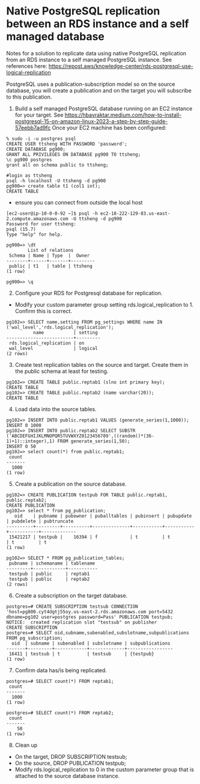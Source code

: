 # Native PostgreSQL replication between an RDS instance and a self managed database
Notes for a solution to replicate data using native PostgreSQL replication from an RDS instance to a self managed PostgreSQL instance. See references here:
https://repost.aws/knowledge-center/rds-postgresql-use-logical-replication

PostgreSQL uses a publication-subscription model so on the source database, you will create a publication and on the target you will subscribe to this publication.

1. Build a self managed PostgreSQL database running on an EC2 instance for your target.
See https://hbayraktar.medium.com/how-to-install-postgresql-15-on-amazon-linux-2023-a-step-by-step-guide-57eebb7ad9fc
Once your EC2 machine has been configured:
```
% sudo -i -u postgres psql
CREATE USER ttsheng WITH PASSWORD 'password';
CREATE DATABASE pg900;
GRANT ALL PRIVILEGES ON DATABASE pg900 TO ttsheng;
\c pg900 postgres
grant all on schema public to ttsheng;

#login as ttsheng
psql -h localhost -U ttsheng -d pg900
pg900=> create table t1 (col1 int);
CREATE TABLE
```
  - ensure you can connect from outside the local host
```
[ec2-user@ip-10-0-0-92 ~]$ psql -h ec2-18-222-129-83.us-east-2.compute.amazonaws.com -U ttsheng -d pg900
Password for user ttsheng:
psql (15.7)
Type "help" for help.

pg900=> \dt
        List of relations
 Schema | Name | Type  |  Owner
--------+------+-------+---------
 public | t1   | table | ttsheng
(1 row)

pg900=> \q
```

2. Configure your RDS for Postgresql database for replication.
- Modify your custom parameter group setting rds.logical_replication to 1.  Confirm this is correct.
```
pg102=> SELECT name,setting FROM pg_settings WHERE name IN ('wal_level','rds.logical_replication');
          name           | setting
-------------------------+---------
 rds.logical_replication | on
 wal_level               | logical
(2 rows)
```

3. Create test replication tables on the source and target. Create them in the public schema at least for testing.
```
pg102=> CREATE TABLE public.reptab1 (slno int primary key);
CREATE TABLE
pg102=> CREATE TABLE public.reptab2 (name varchar(20));
CREATE TABLE
```

4. Load data into the source tables.
```
pg102=> INSERT INTO public.reptab1 VALUES (generate_series(1,1000));
INSERT 0 1000
pg102=> INSERT INTO public.reptab2 SELECT SUBSTR ('ABCDEFGHIJKLMNOPQRSTUVWXYZ0123456789',((random()*(36-1)+1)::integer),1) FROM generate_series(1,50);
INSERT 0 50
pg102=> select count(*) from public.reptab1;
 count
-------
  1000
(1 row)
```
5. Create a publication on the source database.
```
pg102=> CREATE PUBLICATION testpub FOR TABLE public.reptab1, public.reptab2;
CREATE PUBLICATION
pg102=> select * from pg_publication;
   oid    | pubname | pubowner | puballtables | pubinsert | pubupdate | pubdelete | pubtruncate
----------+---------+----------+--------------+-----------+-----------+-----------+-------------
 15421217 | testpub |    16394 | f            | t         | t         | t         | t
(1 row)

pg102=> SELECT * FROM pg_publication_tables;
 pubname | schemaname | tablename
---------+------------+-----------
 testpub | public     | reptab1
 testpub | public     | reptab2
(2 rows)
```

6. Create a subscription on the target database.
```
postgres=# CREATE SUBSCRIPTION testsub CONNECTION 'host=pg800.cyt4dgtj55oy.us-east-2.rds.amazonaws.com port=5432 dbname=pg102 user=postgres password=Pass' PUBLICATION testpub;
NOTICE:  created replication slot "testsub" on publisher
CREATE SUBSCRIPTION
postgres=# SELECT oid,subname,subenabled,subslotname,subpublications FROM pg_subscription;
  oid  | subname | subenabled | subslotname | subpublications
-------+---------+------------+-------------+-----------------
 16411 | testsub | t          | testsub     | {testpub}
(1 row)
```

7. Confirm data has/is being replicated.
```
postgres=# SELECT count(*) FROM reptab1;
 count
-------
  1000
(1 row)

postgres=# SELECT count(*) FROM reptab2;
 count
-------
    50
(1 row)
```

8. Clean up
- On the target, DROP SUBSCRIPTION testsub;
- On the source, DROP PUBLICATION testpub;
- Modify rds.logical_replication to 0 in the custom parameter group that is attached to the source database instance.
